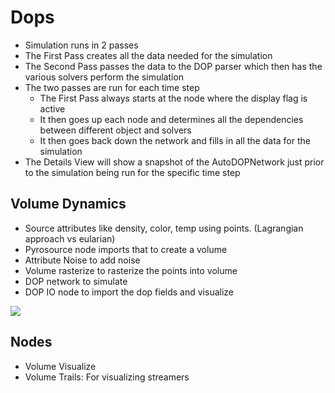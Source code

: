 # Dops

- Simulation runs in 2 passes
- The First Pass creates all the data needed for the simulation
- The Second Pass passes the data to the DOP parser which then has the various solvers perform the simulation
- The two passes are run for each time step
  - The First Pass always starts at the node where the display flag is active
  - It then goes up each node and determines all the dependencies between different object and solvers
  - It then goes back down the network and fills in all the data for the simulation
- The Details View will show a snapshot of the AutoDOPNetwork just prior to the simulation being run for the specific time step


## Volume Dynamics

- Source attributes like density, color, temp using points. (Lagrangian approach vs eularian)
- Pyrosource node imports that to create a volume
- Attribute Noise to add noise
- Volume rasterize to rasterize the points into volume
- DOP network to simulate
- DOP IO node to import the dop fields and visualize

![](../assets/pyro_nodes.svg)


## Nodes

- Volume Visualize
- Volume Trails: For visualizing streamers
